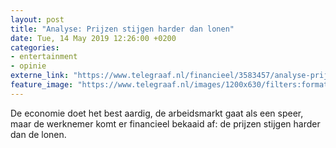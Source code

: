 ```yaml
---
layout: post
title: "Analyse: Prijzen stijgen harder dan lonen"
date: Tue, 14 May 2019 12:26:00 +0200
categories: 
- entertainment 
- opinie 
externe_link: "https://www.telegraaf.nl/financieel/3583457/analyse-prijzen-stijgen-harder-dan-lonen"
feature_image: "https://www.telegraaf.nl/images/1200x630/filters:format(jpeg):quality(80)/cdn-kiosk-api.telegraaf.nl/78bed996-7633-11e9-bc09-0255c322e81b.jpg"
---
```


<p class="intro">De economie doet het best aardig, de arbeidsmarkt gaat als een speer, maar de werknemer komt er financieel bekaaid af: de prijzen stijgen harder dan de lonen.</p>
